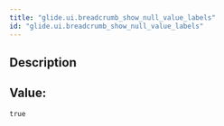 ```yaml
---
title: "glide.ui.breadcrumb_show_null_value_labels"
id: "glide.ui.breadcrumb_show_null_value_labels"
---
```

## Description



## Value: 
```
true
```